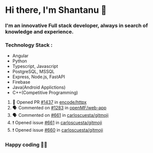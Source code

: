 # Hi there, I'm Shantanu 👋

### I'm an innovative Full stack developer, always in search of knowledge and experience.

### Technology Stack :
- Angular
- Python
- Typescript, Javascript
- PostgreSQL, MSSQL
- Express, Node.js, FastAPI
- Firebase
- Java(Android Applictions)
- C++(Competitive Programming)
    
<!--START_SECTION:activity-->
1. 💪 Opened PR [#1437](https://github.com/encode/httpx/pull/1437) in [encode/httpx](https://github.com/encode/httpx)
2. 🗣 Commented on [#1283](https://github.com/openMF/web-app/issues/1283) in [openMF/web-app](https://github.com/openMF/web-app)
3. 🗣 Commented on [#661](https://github.com/carloscuesta/gitmoji/issues/661) in [carloscuesta/gitmoji](https://github.com/carloscuesta/gitmoji)
4. ❗️ Opened issue [#661](https://github.com/carloscuesta/gitmoji/issues/661) in [carloscuesta/gitmoji](https://github.com/carloscuesta/gitmoji)
5. ❗️ Opened issue [#660](https://github.com/carloscuesta/gitmoji/issues/660) in [carloscuesta/gitmoji](https://github.com/carloscuesta/gitmoji)
<!--END_SECTION:activity-->

### Happy coding 👨‍💻 





